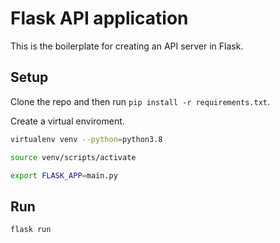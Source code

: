# Flask API application

This is the boilerplate for creating an API server in Flask.

## Setup

Clone the repo and then run `pip install -r requirements.txt`.

Create a virtual enviroment.

```bash
virtualenv venv --python=python3.8

source venv/scripts/activate

export FLASK_APP=main.py
```

## Run

```bash
flask run
```
